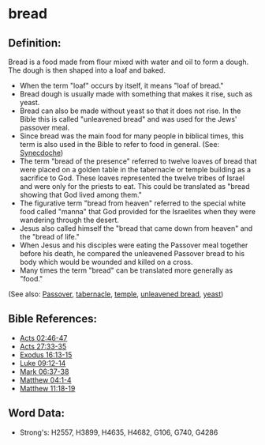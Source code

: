 # bread #

## Definition: ##

Bread is a food made from flour mixed with water and oil to form a dough. The dough is then shaped into a loaf and baked.

* When the term "loaf" occurs by itself, it means "loaf of bread."
* Bread dough is usually made with something that makes it rise, such as yeast.
* Bread can also be made without yeast so that it does not rise. In the Bible this is called "unleavened bread" and was used for the Jews' passover meal.
* Since bread was the main food for many people in biblical times, this term is also used in the Bible to refer to food in general. (See: [Synecdoche](rc://en/ta/man/translate/figs-synecdoche))
* The term "bread of the presence" referred to twelve loaves of bread that were placed on a golden table in the tabernacle or temple building as a sacrifice to God. These loaves represented the twelve tribes of Israel and were only for the priests to eat. This could be translated as "bread showing that God lived among them." 
* The figurative term "bread from heaven" referred to the special white food called "manna" that God provided for the Israelites when they were wandering through the desert.
* Jesus also called himself the "bread that came down from heaven" and the "bread of life."
* When Jesus and his disciples were eating the Passover meal together before his death, he compared the unleavened Passover bread to his body which would be wounded and killed on a cross.
* Many times the term "bread" can be translated more generally as "food."

(See also: [Passover](../kt/passover.md), [tabernacle](../kt/tabernacle.md), [temple](../kt/temple.md), [unleavened bread](../kt/unleavenedbread.md), [yeast](../other/yeast.md)) 

## Bible References: ##

* [Acts 02:46-47](rc://en/tn/help/act/02/46)
* [Acts 27:33-35](rc://en/tn/help/act/27/33)
* [Exodus 16:13-15](rc://en/tn/help/exo/16/13)
* [Luke 09:12-14](rc://en/tn/help/luk/09/12)
* [Mark 06:37-38](rc://en/tn/help/mrk/06/37)
* [Matthew 04:1-4](rc://en/tn/help/mat/04/01)
* [Matthew 11:18-19](rc://en/tn/help/mat/11/18)

## Word Data: ##

* Strong's: H2557, H3899, H4635, H4682, G106, G740, G4286
